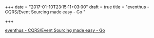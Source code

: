 +++
date = "2017-01-10T23:15:11+03:00"
draft = true
title = "eventhus - CQRS/Event Sourcing made easy - Go "

+++

<p><a href="https://t.co/jCe9Y3M6Cj">eventhus - CQRS/Event Sourcing made easy - Go </a></p>
